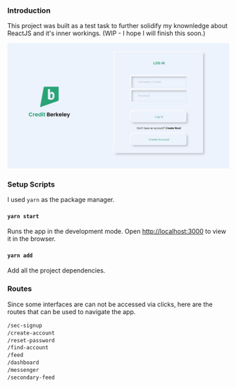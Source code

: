 ### Introduction

This project was built as a test task to further solidify my knownledge about ReactJS and it's inner workings. (WIP - I hope I will finish this soon.)

![Screenshot of the page](./img.jpg)

### Setup Scripts

I used `yarn` as the package manager.

#### `yarn start`

Runs the app in the development mode.
Open [http://localhost:3000](http://localhost:3000) to view it in the browser.

#### `yarn add `

Add all the project dependencies.

### Routes

Since some interfaces are can not be accessed via clicks, here are the routes that can be used to navigate the app.

```bash
/sec-signup
/create-account
/reset-password
/find-account
/feed
/dashboard
/messenger
/secondary-feed
```
